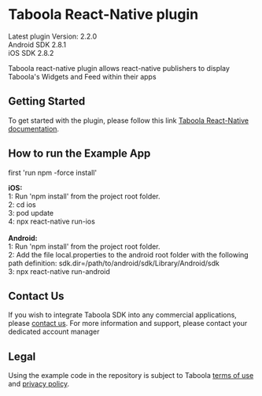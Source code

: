 # Taboola React-Native plugin

Latest plugin Version: 2.2.0 
<br>
Android SDK 2.8.1 
<br>
iOS SDK 2.8.2 

Taboola react-native plugin allows react-native publishers to display Taboola's Widgets and Feed within their apps

## Getting Started
To get started with the plugin, please follow this link [Taboola React-Native documentation](https://developers.taboola.com/taboolasdk/docs/taboola-react-native-plugin).

## How to run the Example App

first 'run npm -force install'

**iOS:**
<br>
1: Run 'npm install' from the project root folder.<br>
2: cd ios<br>
3: pod update<br>
4: npx react-native run-ios<br>
<br>
**Android:**
<br>
1: Run 'npm install' from the project root folder.<br>
2: Add the file local.properties to the android root folder with the following path definition: sdk.dir=/path/to/android/sdk/Library/Android/sdk<br>
3: npx react-native run-android<br>

## Contact Us
If you wish to integrate Taboola SDK into any commercial applications, please [contact us](https://www.taboola.com/contact?ref=taboola_sdk_github_examples).
For more information and support, please contact your dedicated account manager

## Legal
Using the example code in the repository is subject to Taboola [terms of use](https://www.taboola.com/terms-of-use) and [privacy policy](https://www.taboola.com/privacy-policy).
